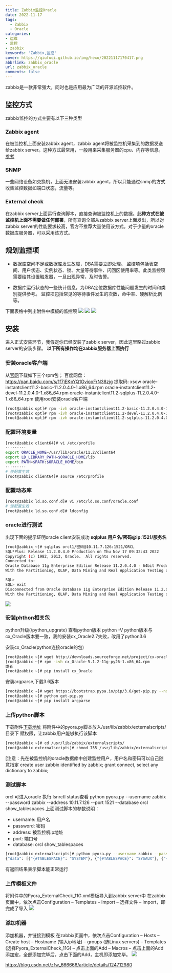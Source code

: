 ```yaml
---
title: Zabbix监控Oracle
date: 2022-11-17
tags:
  - Zabbix
  - Oracle
categories: 
- 运维
- 监控
- zabbix
keywords: 'Zabbix,监控'
cover: https://qiufuqi.github.io/img/hexo/20221117170417.png
abbrlink: zabbix_oracle
url: zabbix_oracle
comments: false
---
```


zabbix是一款非常强大，同时也是应用最为广泛的开源监控软件。

## 监控方式
zabbix监控的方式主要有以下三种类型
### Zabbix agent
在被监控机上面安装zabbix agent，zabbix agent将被监控机采集到的数据发送给zabbix server。这种方式最常用，一般用来采集服务器的cpu、内存等信息。[参考](/zabbix_agent)
### SNMP
一些网络设备如交换机，上面无法安装zabbix agent，所以只能通过snmp的方式收集监控数据如端口状态，流量等。
### External check
在zabbix server上面运行查询脚本，直接查询被监控机上的数据。**此种方式在被监控机上面不需要做任何部署**，所有查询全部从zabbix server上面发出，所以对zabbix server的性能要求较高，官方不推荐大量使用该方式。对于少量的oracle数据库服务器，可以采用该方式。

## 规划监控项
- 数据库空间不足或数据库发生故障，DBA需要立即处理。
监控项包括表空间、用户状态、实例状态、锁、大量等待事件、闪回区使用率等。此类监控项需要给其设置触发器，一旦出现异常，及时告警。

- 数据库运行状态的一些统计信息，为DBA定位数据库性能问题发生的时间和类别提供参考。
监控项包括常见的等待事件发生的次数，命中率、硬解析比例等。


下面表格中列出附件中模板的监控项
![](https://qiufuqi.github.io/img/hexo/20221117085817.png)
![](https://qiufuqi.github.io/img/hexo/20221117085828.png)
![](https://qiufuqi.github.io/img/hexo/20221117085840.png)

## 安装
进入正式安装环节，我假定你已经安装了zabbix server，因此这里略过zabbix server的安装步骤。
**以下所有操作均在zabbix服务器上面执行**
### 安装oracle客户端
从[官网](https://www.oracle.com/cn/database/technologies/instant-client/downloads.html)下载如下三个rpm包；
百度网盘：https://pan.baidu.com/s/1f7jEKpYQ1GviooFrN38zjg 提取码: xsqw
oracle-instantclient11.2-basic-11.2.0.4.0-1.x86_64.rpm
oracle-instantclient11.2-devel-11.2.0.4.0-1.x86_64.rpm
oracle-instantclient11.2-sqlplus-11.2.0.4.0-1.x86_64.rpm
使用root安装oracle客户端
``` bash
[root@zabbix opt]# rpm -ivh oracle-instantclient11.2-basic-11.2.0.4.0-1.x86_64.rpm
[root@zabbix opt]# rpm -ivh oracle-instantclient11.2-devel-11.2.0.4.0-1.x86_64.rpm
[root@zabbix opt]# rpm -ivh oracle-instantclient11.2-sqlplus-11.2.0.4.0-1.x86_64.rpm
```
### 配置环境变量
``` bash
[root@zabbix client64]# vi /etc/profile
·········
export ORACLE_HOME=/usr/lib/oracle/11.2/client64
export LD_LIBRARY_PATH=$ORACLE_HOME/lib
export PATH=$PATH:$ORACLE_HOME/bin
·········
# 使配置生效
[root@zabbix client64]# source /etc/profile
```
### 配置动态库
``` bash
[root@zabbix ld.so.conf.d]# vi /etc/ld.so.conf/oracle.conf
# 使配置生效
[root@zabbix ld.so.conf.d]# ldconfig
```
### oracle进行测试
出现下面的提示证明oracle client安装成功
**sqlplus 用户名/密码@ip:1521/服务名**
``` bash
[root@zabbix ~]# sqlplus orcl1/密码@10.11.7.126:1521/ORCL
SQL*Plus: Release 11.2.0.4.0 Production on Thu Nov 17 09:32:43 2022
Copyright (c) 1982, 2013, Oracle.  All rights reserved.
Connected to:
Oracle Database 11g Enterprise Edition Release 11.2.0.4.0 - 64bit Production
With the Partitioning, OLAP, Data Mining and Real Application Testing options

SQL>
SQL> exit
Disconnected from Oracle Database 11g Enterprise Edition Release 11.2.0.4.0 - 64bit Production
With the Partitioning, OLAP, Data Mining and Real Application Testing options
```
![](https://qiufuqi.github.io/img/hexo/20221117093301.png)

### 安装phthon相关包
python升级(/python_upgrate)
查看python版本 python -V
python版本与cx_Oracle版本要一致，我的安装cx_Oracle2.7失败，改用了python3.6

安装cx_Oracle(python连接oracle的包)
``` bash
[root@zabbix ~]# wget http://downloads.sourceforge.net/project/cx-oracle/5.1.2/cx_Oracle-5.1.2-11g-py26-1.x86_64.rpm
[root@zabbix ~]# rpm -ivh cx_Oracle-5.1.2-11g-py26-1.x86_64.rpm
或者
[root@zabbix ~]# pip install cx_Oracle
```
安装argparse,下载3.6版本
``` bash
[root@zabbix ~]# wget https://bootstrap.pypa.io/pip/3.6/get-pip.py --no-check-certificate
[root@zabbix ~]# python get-pip.py
[root@zabbix ~]# pip install argparse
```
### 上传python脚本
下载附件[下载地址](https://github.com/qiufuqi/zabbix_template)
将附件中的pyora.py脚本放入/usr/lib/zabbix/externalscripts/目录下
赋权限，让zabbix用户能够执行该脚本
``` bash
[root@zabbix ~]# cd /usr/lib/zabbix/externalscripts/
[root@zabbix externalscripts]# chmod 755 /usr/lib/zabbix/externalscripts/pyora.py
```
[注意：先在被监控机的oracle数据库中创建监控用户，用户名和密码可以自己随意指定
create user zabbix identified by zabbix;
grant connect, select any dictionary to zabbix;

### 测试脚本
orcl 可进入oracle 执行 lsnrctl status查看
python pyora.py --username zabbix --password zabbix --address 10.11.7.126 --port 1521 --database orcl show_tablespaces
上面测试脚本的参数说明：
- username: 用户名
- password: 密码
- address: 被监控机ip地址
- port: 端口号
- database: orcl show_tablespaces
``` bash
[root@zabbix externalscripts]# python pyora.py --username zabbix --password zabbix --address 10.11.7.126 --port 1521 --database orcl show_tablespaces
{"data": [{"{#TABLESPACE}": "SYSTEM"}, {"{#TABLESPACE}": "SYSAUX"}, {"{#TABLESPACE}": "UNDOTBS1"}, {"{#TABLESPACE}": "USERS"}, {"{#TABLESPACE}": "ECOLOGY"}, {"{#TABLESPACE}": "EXAMPLE"}]}
```
有返回结果表示脚本能正常运行

### 上传模板文件
将附件中的Pyora_ExternalCheck_11G.xml模板导入到zabbix server中
在zabbix页面中，依次点击Configuration – Templates – Import – 选择文件 – Import，即完成了导入
![](https://qiufuqi.github.io/img/hexo/20221117163441.png)

### 添加机器
添加机器，并链接到模板
在zabbix页面中，依次点击Configuration – Hosts – Create host – Hostname (输入ip地址) – groups (选Linux servers) – Templates (选择Pyora_ExternalCheck_11G) – 点击上面的Add – Macros – 点击上面的Add添加宏，全部添加完毕后，点击下面的Add，主机即添加完毕。
![](https://qiufuqi.github.io/img/hexo/20221117164335.png)













https://blog.csdn.net/zfw_666666/article/details/124712980